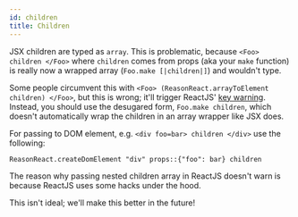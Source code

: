 ```yaml
---
id: children
title: Children
---
```


JSX children are typed as `array`. This is problematic, because `<Foo> children </Foo>` where `children` comes from props (aka your `make` function) is really now a wrapped array (`Foo.make [|children|]`) and wouldn't type.

Some people circumvent this with `<Foo> (ReasonReact.arrayToElement children) </Foo>`, but this is wrong; it'll trigger ReactJS' [key warning](https://facebook.github.io/react/docs/lists-and-keys.html#basic-list-component). Instead, you should use the desugared form, `Foo.make children`, which doesn't automatically wrap the children in an array wrapper like JSX does.

For passing to DOM element, e.g. `<div foo=bar> children </div>` use the following:

```
ReasonReact.createDomElement "div" props::{"foo": bar} children
```

The reason why passing nested children array in ReactJS doesn't warn is because ReactJS uses some hacks under the hood.

This isn't ideal; we'll make this better in the future!
